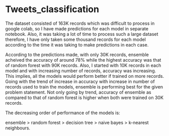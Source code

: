 # Tweets_classification

The dataset consisted of 163K records which was difficult to process in google colab, so I have made predictions for each model in separate notebook. Also, it was taking a lot of time to process such a large dataset therefore, I have only taken some thousand records for each model according to the time it was taking to make predictions in each case. 

According to the predictions made, with only 30K records, ensemble acheived the accuracy of around 78% while the highest accuracy was that of random forest with 90K records. Also, I started with 10K records in each model and with increasing number of records, accuracy was increasing. This implies, all the models would perform better if trained on more records. Going with the trend of increase in accuracy with increase in number of records used to train the models, ensemble is performing best for the given problem statement. Not only going by trend, accuracy of ensemble as compared to that of random forest is higher when both were trained on 30K records.

The decreasing order of performance of the models is:

ensemble > random forest > decision tree > naive bayes > k-nearest neighbours.
